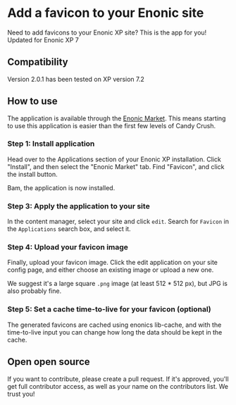 # Add a favicon to your Enonic site

Need to add favicons to your Enonic XP site? This is the app for you!
Updated for Enonic XP 7

## Compatibility
Version 2.0.1 has been tested on XP version 7.2

## How to use

The application is available through the 
[Enonic Market](https://market.enonic.com/vendors/selbekk/io.selbekk.favicon).
This means starting to use this application is easier than the first few levels 
of Candy Crush.

### Step 1: Install application
Head over to the Applications section of your Enonic XP installation. Click "Install", 
and then select the "Enonic Market" tab. Find "Favicon", and click the install button. 

Bam, the application is now installed. 

### Step 3: Apply the application to your site

In the content manager, select your site and click `edit`. Search for `Favicon`
in the `Applications` search box, and select it.

### Step 4: Upload your favicon image

Finally, upload your favicon image. Click the edit application on your site
config page, and either choose an existing image or upload a new one.

We suggest it's a large square `.png` image (at least 512 * 512 px), but JPG is also probably fine.

### Step 5: Set a cache time-to-live for your favicon (optional)

The generated favicons are cached using enonics lib-cache, and with the time-to-live input you can 
change how long the data should be kept in the cache. 

## Open open source

If you want to contribute, please create a pull request. If it's approved,
you'll get full contributor access, as well as your name on the contributors
list. We trust you!
